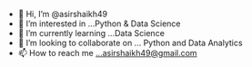- 👋 Hi, I’m @asirshaikh49
- 👀 I’m interested in ...Python & Data Science
- 🌱 I’m currently learning ...Data Science
- 💞️ I’m looking to collaborate on ... Python and Data Analytics
- 📫 How to reach me ...asirshaikh49@gmail.com

<!---
asirshaikh49/asirshaikh49 is a ✨ special ✨ repository because its `README.md` (this file) appears on your GitHub profile.
You can click the Preview link to take a look at your changes.
--->

